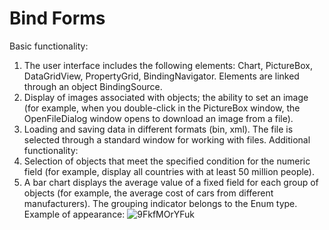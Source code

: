 # Bind Forms
Basic functionality:
1) The user interface includes the following elements: Chart, PictureBox,
DataGridView, PropertyGrid, BindingNavigator. Elements are linked through an object
BindingSource.
2) Display of images associated with objects; the ability to set an image (for example, when you double-click in the PictureBox window, the OpenFileDialog window opens to
download an image from a file).
3) Loading and saving data in different formats (bin, xml). The file
is selected through a standard window for working with files.
Additional functionality:
1) Selection of objects that meet the specified condition for the numeric field
(for example, display all countries with at least 50 million
people).
2) A bar chart displays the average value of a fixed field
for each group of objects (for example, the average cost of cars
from different manufacturers). The grouping indicator belongs to the Enum type.  
Example of appearance:
![9FkfMOrYFuk](https://user-images.githubusercontent.com/73057920/233348814-e5ac983e-9a94-4989-970f-f58e50a633e1.jpg)
